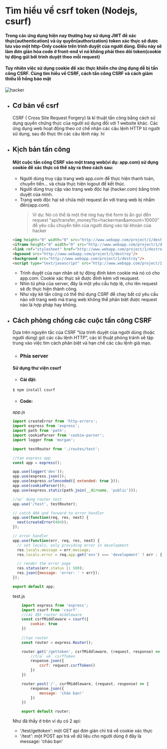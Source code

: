 # Tìm hiểu về csrf token (Nodejs, csurf)
#### Trong các ứng dụng hiện nay thường hay sử dụng JWT để xác thực(authentication) và ủy quyền(authorization) token xác thực sẽ được lưu vào một http-Only cookie trên trình duyệt của người dùng. Điều này sẽ làm đơn giản hóa code ở front-end vì nó không phải theo dõi token(cookie tự động gửi bởi trình duyệt theo mỗi request)
#### Tuy nhiên việc sử dụng cookie để xác thực khiến cho ứng dụng dễ bị tấn công CSRF. Cùng tìm hiểu về CSRF, cách tấn công CSRF và cách giảm thiểu lỗ hổng bảo mật
![hacker](https://images.viblo.asia/0eea3ebb-a900-46b3-ab7b-3e25845689d7.jpg)
* ## Cơ bản về csrf
  CSRF ( Cross Site Request Forgery) là kĩ thuật tấn công bằng cách sử dụng quyền chứng thực của người sử dụng đối với 1 website khác. Các ứng dụng web hoạt động theo cơ chế nhận các câu lệnh HTTP từ người sử dụng, sau đó thực thi các câu lệnh này.
  hí
* ## Kịch bản tấn công
  #### Một cuộc tấn công CSRF vào một trang web(ví dụ: app.com) sử dụng cookie để xác thực có thể xảy ra theo cách sau:
  * Người dùng truy cập trang web app.com để thực hiện thanh toán, chuyển tiền... và chưa thực hiện logout để kết thúc.
  * Người dùng truy cập vào trang web độc hại (hacker.com) bằng trình duyệt của mình.
  * Trang web độc hại sẽ chứa một request ẩn với trang web bị nhắm đến(app.com). 
    > Ví dụ: Nó có thể là một thẻ img hay thẻ form bị ẩn gọi đến request "api/transfer_money?to=hackerman&amount=10000" để yêu cầu chuyển tiền của người dùng vào tài khoản của hacker
  ```html
  <img height="0" width="0" src="http://www.webapp.com/project/1/destroy">
  <iframe height="0" width="0" src="http://www.webapp.com/project/1/destroy">
  <link ref="stylesheet" href="http://www.webapp.com/project/1/destroy" type="text/css"/>
  <bgsound src="http://www.webapp.com/project/1/destroy"/>
  <background src="http://www.webapp.com/project/1/destroy"/>
  <script type="text/javascript" src="http://www.webapp.com/project/1/destroy"/>
  ```
  * Trình duyệt của nạn nhân sẽ tự động đính kèm cookie mà nó có cho app.com. Cookie xác thực sẽ được đính kèm với reuquest.
  * Nhìn từ phía của server, đây là một yêu cầu hợp lệ, cho lên request sẽ đc thực hiện thành công.
  * Như vậy kẻ tấn công có thể thử dụng CSRF để chay bất cứ yêu cầu nào với trang web mà trang web không thể phân biệt được request nào là hợp pháp hay không.
* ## Cách phòng chống các cuộc tấn công CSRF
  Dựa trên nguyên tắc của CSRF “lừa trình duyệt của người dùng (hoặc người dùng) gửi các câu lệnh HTTP”, các kĩ thuật phòng tránh sẽ tập trung vào việc tìm cách phân biệt và hạn chế các câu lệnh giả mạo.
  * ### Phía server
  #### Sử dụng thư viện csurf
    * #### Cài đặt:
  ```
  $ npm install csurf
  ```
    * #### Code:
    app.js
  ```javascript
  import createError from 'http-errors';
  import express from 'express';
  import path from 'path';
  import cookieParser from 'cookie-parser';
  import logger from 'morgan';

  import testRouter from './routes/test';

  //tạo express app
  const app = express();

  app.use(logger('dev'));
  app.use(express.json());
  app.use(express.urlencoded({ extended: true }));
  app.use(cookieParser());
  app.use(express.static(path.join(__dirname, 'public')));

  //sử dụng router test
  app.use('/test', testRouter);

  // catch 404 and forward to error handler
  app.use(function(req, res, next) {
    next(createError(404));
  });

  // error handler
  app.use(function(err, req, res, next) {
    // set locals, only providing error in development
    res.locals.message = err.message;
    res.locals.error = req.app.get('env') === 'development' ? err : {};

    // render the error page
    res.status(err.status || 500);
    res.json({message: 'error: ' + err});
  });

  export default app;
  ```
    test.js
  ```javascript
      import express from 'express';
      import csurf from 'csurf'
      //cài đặt router middleware
      const csrfMiddleware = csurf({
          cookie: true
      })
      
      //tạo router
      const router = express.Router();

      router.get('/gettoken', csrfMiddleware, (request, response) => {
          //trả về csrfToken 
          response.json({
              csrf: request.csrfToken()
          })
      })

      router.post('/', csrfMiddleware, (request, response) => {
          response.json({
              message: 'chào bạn!'
          })
      })

      export default router;
    ```
   Như đã thấy ở trên ví dụ có 2 api:
    
     * '/test/gettoken': một GET api đơn giản chỉ trả về cookie xác thực
     * '/test': một POST api trả về dữ liệu cho người dùng ở đây là message: 'chào bạn'
